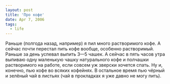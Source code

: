 ```yaml
---
layout: post
title: 'Про кофе'
date: Apr 7, 2006
tags:
  - life
---
```


Раньше (полгода назад, например) я пил много растворимого кофе. А сейчас почти перестал пить кофе вообще, особенно растворимый. Раньше за день успевал выпить 3—5 чашек. А сейчас в пять часов утра выпиваю одну маленькую чашку натурального кофе и полчашки растворимого на работе, если совсем уж зверски хочется спать. Ну и, конечно, пью кофе во всяких кофейнях. В остальное время пью чёрный и зелёный чай в листьях (чай в прокладках я уже давно не могу пить).